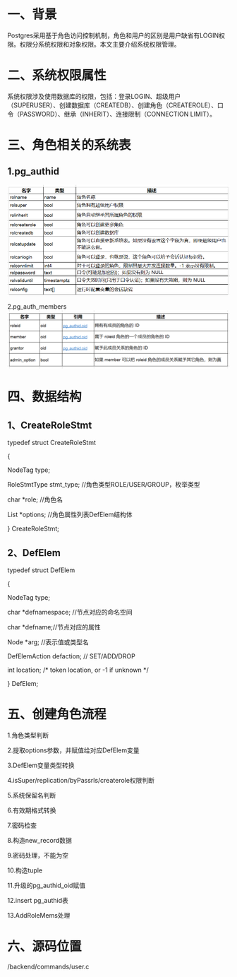 # 一、背景
 Postgres采用基于角色访问控制机制，角色和用户的区别是用户缺省有LOGIN权限。权限分系统权限和对象权限。本文主要介绍系统权限管理。

# 二、系统权限属性
系统权限涉及使用数据库的权限，包括：登录LOGIN、超级用户（SUPERUSER）、创建数据库（CREATEDB）、创建角色（CREATEROLE）、口令（PASSWORD）、继承（INHERIT）、连接限制（CONNECTION LIMIT）。

# 三、角色相关的系统表
## 1.pg_authid
![image 表1 pg_authid](https://github.com/sinwaj/database/blob/main/images/2020-02.png)
 
2.pg_auth_members
![image 表2 成员关系](https://github.com/sinwaj/database/blob/main/images/2020-03.png)

# 四、数据结构
## 1、CreateRoleStmt
typedef struct CreateRoleStmt

{

NodeTag	type;

RoleStmtType stmt_type;	//角色类型ROLE/USER/GROUP，枚举类型

char	  *role;	//角色名

List	  *options;	//角色属性列表DefElem结构体

} CreateRoleStmt;

## 2、DefElem

typedef struct DefElem

{

NodeTag	type;

char	  *defnamespace;	//节点对应的命名空间

char	  *defname;//节点对应的属性

Node	  *arg;	//表示值或类型名

DefElemAction defaction;	// SET/ADD/DROP 

int	location;	/* token location, or -1 if unknown */

} DefElem;

# 五、创建角色流程
1.角色类型判断

2.提取options参数，并赋值给对应DefElem变量

3.DefElem变量类型转换

4.isSuper/replication/byPassrls/createrole权限判断

5.系统保留名判断

6.有效期格式转换

7.密码检查

8.构造new_record数据

9.密码处理，不能为空

10.构造tuple

11.升级的pg_authid_oid赋值

12.insert pg_authid表

13.AddRoleMems处理

# 六、源码位置
/backend/commands/user.c

